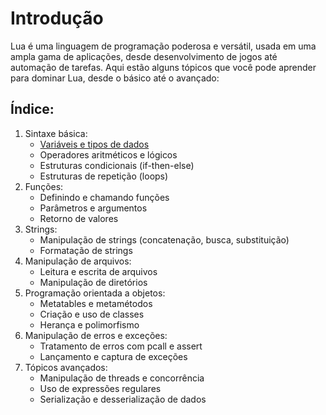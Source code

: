 # Introdução
Lua é uma linguagem de programação poderosa e versátil, usada em uma ampla gama de aplicações, desde desenvolvimento de jogos até automação de tarefas. Aqui estão alguns tópicos que você pode aprender para dominar Lua, desde o básico até o avançado:

## Índice:
1. Sintaxe básica:
    + [Variáveis e tipos de dados](#sintaxeBasica/variaveis/variaveis.md)
    + Operadores aritméticos e lógicos
    + Estruturas condicionais (if-then-else)
    + Estruturas de repetição (loops)
2. Funções:
    + Definindo e chamando funções
    + Parâmetros e argumentos
    + Retorno de valores
3. Strings:
    + Manipulação de strings (concatenação, busca, substituição)
    + Formatação de strings
5. Manipulação de arquivos:
    + Leitura e escrita de arquivos
    + Manipulação de diretórios
6. Programação orientada a objetos:
    + Metatables e metamétodos
    + Criação e uso de classes
    + Herança e polimorfismo
7. Manipulação de erros e exceções:
    + Tratamento de erros com pcall e assert
    + Lançamento e captura de exceções
8. Tópicos avançados:
    + Manipulação de threads e concorrência
    + Uso de expressões regulares
    + Serialização e desserialização de dados

